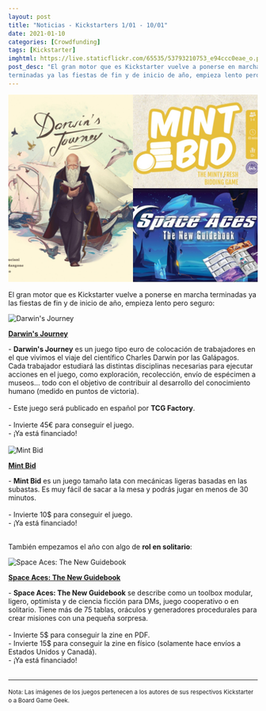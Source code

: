 ```yaml
---
layout: post
title: "Noticias - Kickstarters 1/01 - 10/01"
date: 2021-01-10
categories: [Crowdfunding]
tags: [Kickstarter]
imghtml: https://live.staticflickr.com/65535/53793210753_e94ccc0eae_o.png
post_desc: "El gran motor que es Kickstarter vuelve a ponerse en marcha 
terminadas ya las fiestas de fin y de inicio de año, empieza lento pero seguro" 
---
```


![](https://raw.githubusercontent.com/mazmorreoensolitario/public-images/master/crowdfunding/crowdfunding-21-011-0110.jpg)

El gran motor que es Kickstarter vuelve a ponerse en marcha terminadas ya las
fiestas de fin y de inicio de año, empieza lento pero seguro:

<div class="row">
    <div class="col-md-3">
        <img width="200" height="200"
            src="https://cf.geekdo-images.com/-A_ABjMw4PdoAZrH-FjiiA__imagepage/img/xdIKXfp3xjORpZjEaX3UC5HhGCk=/fit-in/900x600/filters:no_upscale():strip_icc()/pic5726930.png"
            class="img-thumbnail" alt="Darwin's Journey">
    </div>
    <div class="col-md-9">
        <p>
            <a target="_blank" 
                href="https://www.kickstarter.com/projects/gonab/darwins-journey?ref=mazmorreoensolitario">
            <strong>Darwin's Journey</strong>
            </a>
        </p>
        - <strong>Darwin's Journey</strong> es un juego tipo euro de colocación
        de trabajadores en el que vivimos el viaje del científico Charles
        Darwin por las Galápagos. Cada trabajador estudiará las distintas
        disciplinas necesarias para ejecutar acciones en el juego, como
        exploración, recolección, envío de espécimen a museos… todo con el
        objetivo de contribuir al desarrollo del conocimiento humano (medido en
        puntos de victoria).
        <br>
        <br>
	        - Este juego será publicado en español por <strong>TCG Factory</strong>.
            <br>
            <br>
         - Invierte 45€ para conseguir el juego.<br>
         - ¡Ya está financiado!
    </div>
</div>
<br>

<div class="row">
    <div class="col-md-3">
        <img width="200" height="200"
            src="https://ksr-ugc.imgix.net/assets/031/650/064/a40a9d8a319c12f1135b69b5082ddd84_original.png?ixlib=rb-2.1.0&w=680&fit=max&v=1607120774&auto=format&frame=1&lossless=true&s=597df2096c04c36b1a68f8761079c7bd"
            class="img-thumbnail" alt="Mint Bid">
    </div>
    <div class="col-md-9">
        <p>
            <a target="_blank" 
                href="https://www.kickstarter.com/projects/poketto/mint-bid?ref=mazmorreoensolitario">
            <strong>Mint Bid</strong>
            </a>
        </p>
        - <strong>Mint Bid</strong> es un juego tamaño lata con mecánicas
        ligeras basadas en las subastas. Es muy fácil de sacar a la mesa y
        podrás jugar en menos de 30 minutos.
        <br>
        <br>
	         - Invierte 10$ para conseguir el juego.<br>
         - ¡Ya está financiado!
    </div>
</div>
<br>

También empezamos el año con algo de **rol en solitario**:

<div class="row">
    <div class="col-md-3">
        <img width="200" height="200"
            src="https://ksr-ugc.imgix.net/assets/031/855/005/1ffdc48d72d35882edc734864d3c8d24_original.jpg?ixlib=rb-2.1.0&crop=faces&w=1024&h=576&fit=crop&v=1609196480&auto=format&frame=1&q=92&s=f43c04d926c88516dd2fe3e3149b40c1"
            class="img-thumbnail" alt="Space Aces: The New Guidebook">
    </div>
    <div class="col-md-9">
        <p>
            <a target="_blank" 
                href="https://www.kickstarter.com/projects/spaceaces/space-aces-rpg-the-new-guidebook?ref=mazmorreoensolitario">
            <strong>Space Aces: The New Guidebook</strong>
            </a>
        </p>
        - <strong>Space Aces: The New Guidebook</strong> se describe como un
        toolbox modular, ligero, optimista y de ciencia ficción para DMs, juego
        cooperativo o en solitario. Tiene más de 75 tablas, oráculos y
        generadores procedurales para crear misiones con una pequeña sorpresa.
        <br>
        <br>
	         - Invierte 5$ para conseguir la zine en PDF.<br>
         - Invierte 15$ para conseguir la zine en físico (solamente hace envíos
           a Estados Unidos y Canadá).<br>
         - ¡Ya está financiado!
    </div>
</div>
<br>


<hr>

<small>Nota: Las imágenes de los juegos pertenecen a los autores de sus
respectivos Kickstarter o a Board Game Geek.</small>

